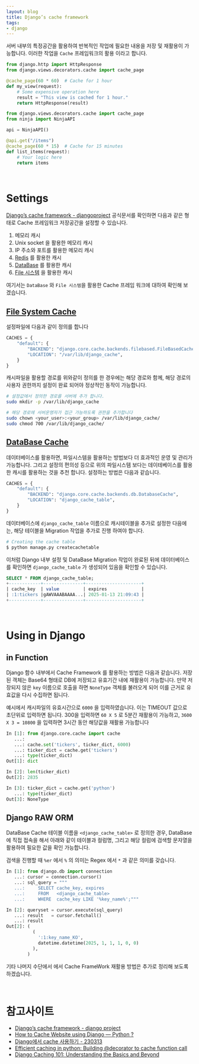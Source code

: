 ```yaml
---
layout: blog
title: Django’s cache framework
tags:
- django
---
```


서버 내부의 특정공간을 활용하여 반복적인 작업에 필요한 내용을 저장 및 재활용이 가능합니다. 이러한 작업을 `Cache` 프레임워크의 활용 이라고 합니다.

```python
from django.http import HttpResponse
from django.views.decorators.cache import cache_page

@cache_page(60 * 60)  # Cache for 1 hour
def my_view(request):
    # Some expensive operation here
    result = "This view is cached for 1 hour." 
    return HttpResponse(result)
```

```python
from django.views.decorators.cache import cache_page
from ninja import NinjaAPI

api = NinjaAPI()

@api.get("/items")
@cache_page(60 * 15)  # Cache for 15 minutes
def list_items(request):
    # Your logic here
    return items
```

<br/>

# Settings
[Django’s cache framework - djangoproject](https://docs.djangoproject.com/en/5.1/topics/cache/) 공식문서를 확인하면 다음과 같은 형태로 Cache 프레임워크 저장공간을 설정할 수 있습니다.

1. 메모리 캐시
2. Unix socket 을 활용한 메모리 캐시
3. IP 주소와 포트를 활용한 메모리 캐시
4. [Redis](https://docs.djangoproject.com/en/5.1/topics/cache/#redis) 를 활용한 캐시
5. [DataBase](https://docs.djangoproject.com/en/5.1/topics/cache/#database-caching) 를 활용한 캐시
6. [File 시스템](https://docs.djangoproject.com/en/5.1/topics/cache/#filesystem-caching) 을 활용한 캐시

여기서는 `DataBase` 와 `File 시스템`을 활용한 Cache 프레임 워크에 대하여 확인해 보겠습니다.

## [File System Cache](https://docs.djangoproject.com/en/5.1/topics/cache/#filesystem-caching)
설정파일에 다음과 같이 정의를 합니다
```python
CACHES = {
    "default": {
        "BACKEND": "django.core.cache.backends.filebased.FileBasedCache",
        "LOCATION": "/var/lib/django_cache",
    }
}
```

캐시파일을 활용할 경로를 위와같이 정의를 한 경우에는 해당 경로와 함께, 해당 경로의 사용자 권한까지 설정이 완료 되어야 정상적인 동작이 가능합니다.
```bash
# 설정값에서 정의한 경로를 서버에 추가 합니다.
sudo mkdir -p /var/lib/django_cache

# 해당 경로에 서버운영자가 접근 가능하도록 권한을 추가합니다
sudo chown <your_user>:<your_group> /var/lib/django_cache/ 
sudo chmod 700 /var/lib/django_cache/
```

## [DataBase Cache](https://docs.djangoproject.com/en/5.1/topics/cache/#database-caching)
데이터베이스를 활용하면, 파일시스템을 활용하는 방법보다 더 효과적인 운영 및 관리가 가능합니다. 그리고 설정의 편의성 등으로 위의 파일시스템 보다는 데이테베이스를 활용한 캐시를 활용하는 것을 추천 합니다. 설정하는 방법은 다음과 같습니다.
```python
CACHES = {
    "default": {
        "BACKEND": "django.core.cache.backends.db.DatabaseCache",
        "LOCATION": "django_cache_table",
    }
}
```

데이터베이스에 `django_cache_table` 이름으로 캐시테이블을 추가로 설정한 다음에는, 해당 테이블을 Migration 작업을 추가로 진행 하여야 합니다.
```bash
# Creating the cache table
$ python manage.py createcachetable
```

이처럼 Django 내부 설정 및 DataBase Migration 작업이 완료된 뒤에 데이터베이스를 확인하면 `django_cache_table` 가 생성되어 있음을 확인할 수 있습니다.
```sql
SELECT * FROM django_cache_table;
+------------+---------------+---------------------+
| cache_key  | value         | expires             |
| :1:tickers |gAWVAAABAAAA...| 2025-01-13 21:09:43 |
+------------+---------------+---------------------+
```

<br/>

# Using in Django
## in Function
Django 함수 내부에서 Cache Framework 를 활용하는 방법은 다음과 같습니다. 저장된 객체는 Base64 형태로 DB에 저장되고 유효기간 내에 재활용이 가능합니다. 만약 저장되지 않은 `key` 이름으로 호출을 하면 `NoneType` 객체를 불러오게 되어 이를 근거로 유효값을 다시 수집하면 됩니다.

예시에서 캐시파일의 유효시간으로 `6000` 을 입력하였습니다. 이는 TIMEOUT 값으로 초단위로 입력하면 됩니다. 300을 입력하면 `60 X 5` 로 5분간 재활용이 가능하고, `3600 X 3 = 10800` 을 입력하면 3시간 동안 해당값을 재활용 가능합니다
```python
In [1]: from django.core.cache import cache
   ...: 
   ...: cache.set('tickers', ticker_dict, 6000)
   ...: ticker_dict = cache.get('tickers')
   ...: type(ticker_dict)
Out[1]: dict

In [2]: len(ticker_dict)
Out[2]: 2835

In [3]: ticker_dict = cache.get('python')
   ...: type(ticker_dict)
Out[3]: NoneType
```

## Django RAW ORM
DataBase Cache 테이블 이름을 `<django_cache_table>` 로 정의한 경우, DataBase 에 직접 접속을 해서 아래와 같이 테이블과 컬럼명, 그리고 해당 컬럼에 검색할 문자열을 활용하여 필요한 값을 확인 가능합니다.

검색을 진행할 때 `%er` 에서 `%` 의 의미는 Regex 에서 `*` 과 같은 의미를 갖습니다.
```python
In [1]: from django.db import connection
   ...: cursor = connection.cursor()
   ...: sql_query = """
   ...:     SELECT cache_key, expires 
   ...:     FROM   <django_cache_table> 
   ...:     WHERE  cache_key LIKE '%key_name%';"""

In [2]: queryset = cursor.execute(sql_query)
   ...: result   = cursor.fetchall()
   ...: result
Out[2]: (
          (
            ':1:key_name_KO', 
            datetime.datetime(2025, 1, 1, 1, 0, 0)
          ),
        )
```

기타 나머지 수단에서 에서 Cache FrameWork 재활용 방법은 추가로 정리해 보도록 하겠습니다.


<br/>

# 참고사이트
- [Django’s cache framework - django project](https://docs.djangoproject.com/en/5.1/topics/cache/#filesystem-caching)
- [How to Cache Website using Django — Python ?](https://medium.com/analytics-vidhya/how-to-cache-website-using-django-python-421d9b6c7c31)
- [Django에서 cache 사용하기 - 230313](https://velog.io/@kimphysicsman/230313-TIL-Django%EC%97%90%EC%84%9C-cache-%EC%82%AC%EC%9A%A9%ED%95%98%EA%B8%B0-feat.-ChatGPT-vs-Django-Document)
- [Efficient caching in python: Building @decorator to cache function call](https://minh-cao.medium.com/efficient-caching-in-python-building-a-decorator-to-cache-function-calls-c49f6793a230)
- [Django Caching 101: Understanding the Basics and Beyond](https://dev.to/pragativerma18/django-caching-101-understanding-the-basics-and-beyond-49p)
